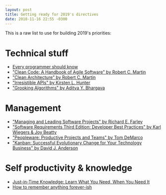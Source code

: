 ```yaml
---
layout: post
title: Getting ready for 2019's directives
date: 2018-11-16 22:55 -0300
---
```


This is a raw list to use for building 2019's priorities:

# Technical stuff

* [Every programmer should know](https://github.com/mtdvio/every-programmer-should-know)
* ["Clean Code: A Handbook of Agile Software" by Robert C. Martin](https://www.goodreads.com/book/show/3735293-clean-code)
* ["Clean Architecture" by Robert C. Martin](https://www.goodreads.com/book/show/18043011-clean-architecture)
* ["Irresistible APIs" by Kirsten L. Hunter](https://www.goodreads.com/book/show/27037125-irresistible-apis)
* ["Grooking Algorithms" by Aditya Y. Bhargava](https://www.goodreads.com/book/show/22847284-grokking-algorithms-an-illustrated-guide-for-programmers-and-other-curio)

# Management

* ["Managing and Leading Software Projects" by Richard E. Farley](https://www.goodreads.com/book/show/5115607-managing-and-leading-software-projects)
* ["Software Requirements Third Edition: Developer Best Practices" by Karl Wiegers & Joy Beatty]()
* ["Peopleware: Productive Projects and Teams" by Tom DeMarco](https://www.goodreads.com/book/show/67825.Peopleware)
* ["Kanban: Successful Evolutionary Change for Your Technology Business" by David J. Anderson](https://www.goodreads.com/book/show/8086552-kanban)

# Self productivity & knowledge

* [Just-in-Time Knowledge: Learn What You Need, When You Need It](https://hackernoon.com/just-in-time-knowledge-learn-what-you-need-when-you-need-it-a48f77043287)
* [How to remember anything forever-ish](https://ncase.me/remember/)
